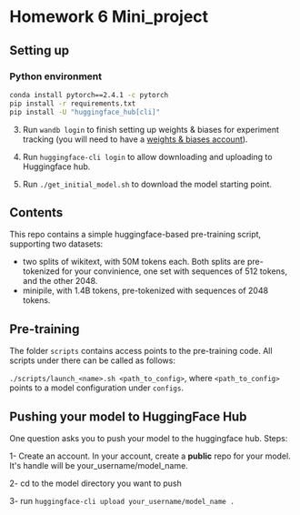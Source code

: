 # Homework 6 Mini_project

## Setting up

### Python environment
```bash
conda install pytorch==2.4.1 -c pytorch
pip install -r requirements.txt
pip install -U "huggingface_hub[cli]"
```
3. Run `wandb login` to finish setting up weights & biases for experiment tracking (you will need to have a [weights & biases account](https://wandb.ai/login)).  

4. Run `huggingface-cli login` to allow downloading and uploading to Huggingface hub.  

5. Run `./get_initial_model.sh` to download the model starting point.  

## Contents
This repo contains a simple huggingface-based pre-training script, supporting two datasets:

- two splits of wikitext, with 50M tokens each. Both splits are pre-tokenized for your convinience, one set with sequences of 512 tokens, and the other 2048.
- minipile, with 1.4B tokens, pre-tokenized with sequences of 2048 tokens.


## Pre-training

The folder ```scripts``` contains access points to the pre-training code. All scripts under there can be called as follows:

```./scripts/launch_<name>.sh <path_to_config>```, where ```<path_to_config>``` points to a model configuration under ```configs```.

## Pushing your model to HuggingFace Hub

One question asks you to push your model to the huggingface hub. Steps:

1- Create an account. In your account, create a **public** repo for your model. It's handle will be your_username/model_name.  

2- cd to the model directory you want to push   

3- run ```huggingface-cli upload your_username/model_name .```  

